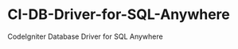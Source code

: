 CI-DB-Driver-for-SQL-Anywhere
=============================

CodeIgniter Database Driver for SQL Anywhere
